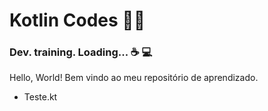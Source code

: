 #  Kotlin Codes :man_technologist:  #

### Dev. training. Loading... :coffee: :computer:  ### 

Hello, World! Bem vindo ao meu repositório de aprendizado.

- Teste.kt

  

